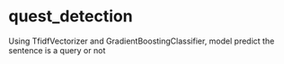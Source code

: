 # quest_detection
Using TfidfVectorizer and GradientBoostingClassifier, model predict the sentence is a query or not
